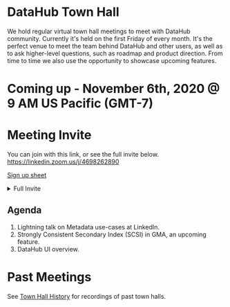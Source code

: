 # DataHub Town Hall

We hold regular virtual town hall meetings to meet with DataHub community. 
Currently it's held on the first Friday of every month.
It's the perfect venue to meet the team behind DataHub and other users, as well as to ask higher-level questions, such as roadmap and product direction.
From time to time we also use the opportunity to showcase upcoming features.

# Coming up - November 6th, 2020 @ 9 AM US Pacific (GMT-7)

# Meeting Invite

You can join with this link, or see the full invite below. https://linkedin.zoom.us/j/4698262890

[Sign up sheet](https://docs.google.com/spreadsheets/d/1hCTFQZnhYHAPa-DeIfyye4MlwmrY7GF4hBds5pTZJYM/)

<details>
  <summary>Full Invite</summary>

```
Nagarjuna Kanamarlapudi is inviting you to a scheduled Zoom meeting.

Topic: DataHub Town Hall
Time: Nov 6, 2020 09:00 AM Pacific Time (US and Canada)

Join Zoom Meeting
https://linkedin.zoom.us/j/4698262890

Meeting ID: 469 826 2890
One tap mobile
+16699006833,,4698262890# US (San Jose)
+12532158782,,4698262890# US (Tacoma)

Dial by your location
        +1 669 900 6833 US (San Jose)
        +1 253 215 8782 US (Tacoma)
        +1 346 248 7799 US (Houston)
        +1 301 715 8592 US (Germantown)
        +1 312 626 6799 US (Chicago)
        +1 646 558 8656 US (New York)
        877 853 5247 US Toll-free
        888 788 0099 US Toll-free
        833 548 0276 US Toll-free
        833 548 0282 US Toll-free
Meeting ID: 469 826 2890
Find your local number: https://linkedin.zoom.us/u/acUYmEapPd

Join by SIP
4698262890@zoomcrc.com

Join by H.323
162.255.37.11 (US West)
162.255.36.11 (US East)
221.122.88.195 (China)
115.114.131.7 (India Mumbai)
115.114.115.7 (India Hyderabad)
213.19.144.110 (Amsterdam Netherlands)
213.244.140.110 (Germany)
103.122.166.55 (Australia)
209.9.211.110 (Hong Kong SAR)
64.211.144.160 (Brazil)
69.174.57.160 (Canada)
207.226.132.110 (Japan)
Meeting ID: 469 826 2890

Join by Skype for Business
https://linkedin.zoom.us/skype/4698262890

```

</details>

## Agenda

1. Lightning talk on Metadata use-cases at LinkedIn.
2. Strongly Consistent Secondary Index (SCSI) in GMA, an upcoming feature.
3. DataHub UI overview.

# Past Meetings

See [Town Hall History](townhall-history.md) for recordings of past town halls.
